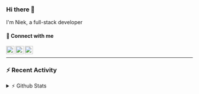### Hi there 👋
I'm Niek, a full-stack developer

#### 📩 Connect with me

[<img align="left" alt="codeSTACKr | Twitter" width="22px" src="https://cdn.jsdelivr.net/npm/simple-icons@v3/icons/twitter.svg" />][twitter]
[<img align="left" alt="codeSTACKr | LinkedIn" width="22px" src="https://cdn.jsdelivr.net/npm/simple-icons@v3/icons/linkedin.svg" />][linkedin]
[<img align="left" alt="codeSTACKr | Instagram" width="22px" src="https://cdn.jsdelivr.net/npm/simple-icons@v3/icons/instagram.svg" />][instagram]

<br/>

---
### :zap: Recent Activity

<!--START_SECTION:activity-->

<!--END_SECTION:activity-->
</details>
<details>
  <summary>⚡ Github Stats</summary>

  <img align="left" alt="codeSTACKr's Github Stats" src="https://github-readme-stats.codestackr.vercel.app/api?username=niekvandam&show_icons=true&hide_border=true" />

</details>


[twitter]: https://twitter.com/overclockedc
[instagram]: https://instagram.com/niekvandamn  
[linkedin]: https://www.linkedin.com/in/niek-van-dam-514711131/
